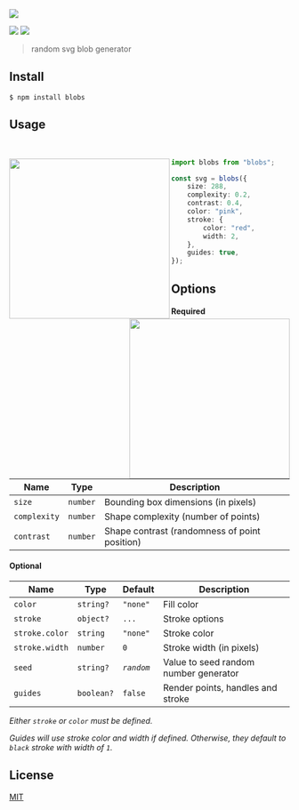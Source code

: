 <img src="https://svgsaur.us/?t=blobs&f=Comic_Sans_MS,cursive,sans-serif&s=42&w=160&h=50&y=40&o=biu&c=222" />

[![](https://img.shields.io/npm/v/blobs.svg)](https://www.npmjs.com/package/blobs)
[![](https://img.shields.io/bundlephobia/minzip/blobs.svg)](https://bundlephobia.com/result?p=blobs)

> random svg blob generator

## Install

```shell
$ npm install blobs
```

## Usage

&nbsp;

<img align="left" height="288" src="https://user-images.githubusercontent.com/9319710/50946063-b73d2180-1465-11e9-9f4e-fb80ebb31f92.png" />

<img align="right" height="288" src="https://user-images.githubusercontent.com/9319710/50946064-b73d2180-1465-11e9-827d-afeab9bddbc9.png" />

```typescript
import blobs from "blobs";

const svg = blobs({
    size: 288,
    complexity: 0.2,
    contrast: 0.4,
    color: "pink",
    stroke: {
        color: "red",
        width: 2,
    },
    guides: true,
});
```

## Options

#### Required

Name           | Type       | Description
-------------- | ---------- | ---------------------------------------------
`size`         | `number`   | Bounding box dimensions (in pixels)
`complexity`   | `number`   | Shape complexity (number of points)
`contrast`     | `number`   | Shape contrast (randomness of point position)


#### Optional

Name           | Type       | Default    | Description
-------------- | ---------- | ---------- | -------------------------------------
`color`        | `string?`  | `"none"`   | Fill color
`stroke`       | `object?`  | `...`      | Stroke options
`stroke.color` | `string`   | `"none"`   | Stroke color
`stroke.width` | `number`   | `0`        | Stroke width (in pixels)
`seed`         | `string?`  | _`random`_ | Value to seed random number generator
`guides`       | `boolean?` | `false`    | Render points, handles and stroke

_Either `stroke` or `color` must be defined._

_Guides will use stroke color and width if defined. Otherwise, they default to `black` stroke with width of `1`._

## License

[MIT](./LICENSE)
